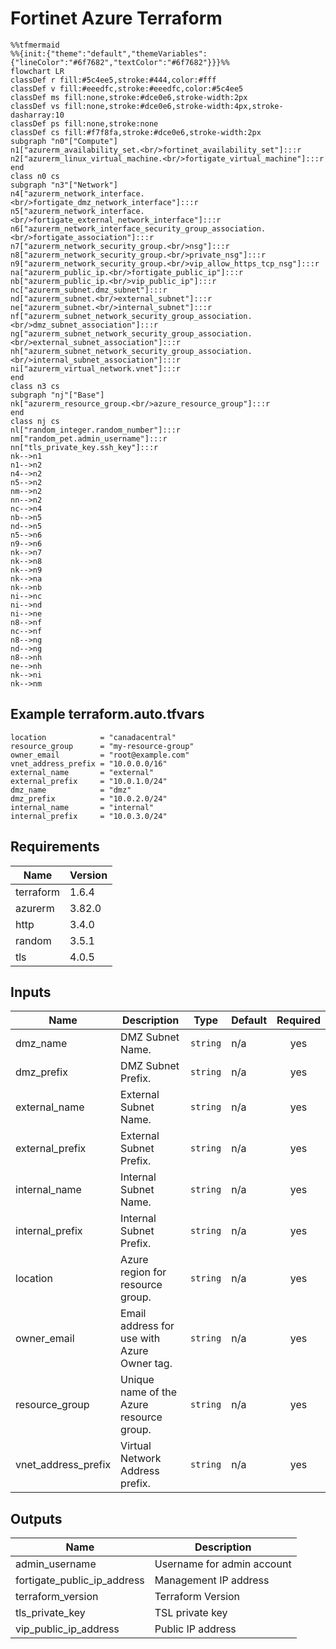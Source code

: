 # Fortinet Azure Terraform

```mermaid
%%tfmermaid
%%{init:{"theme":"default","themeVariables":{"lineColor":"#6f7682","textColor":"#6f7682"}}}%%
flowchart LR
classDef r fill:#5c4ee5,stroke:#444,color:#fff
classDef v fill:#eeedfc,stroke:#eeedfc,color:#5c4ee5
classDef ms fill:none,stroke:#dce0e6,stroke-width:2px
classDef vs fill:none,stroke:#dce0e6,stroke-width:4px,stroke-dasharray:10
classDef ps fill:none,stroke:none
classDef cs fill:#f7f8fa,stroke:#dce0e6,stroke-width:2px
subgraph "n0"["Compute"]
n1["azurerm_availability_set.<br/>fortinet_availability_set"]:::r
n2["azurerm_linux_virtual_machine.<br/>fortigate_virtual_machine"]:::r
end
class n0 cs
subgraph "n3"["Network"]
n4["azurerm_network_interface.<br/>fortigate_dmz_network_interface"]:::r
n5["azurerm_network_interface.<br/>fortigate_external_network_interface"]:::r
n6["azurerm_network_interface_security_group_association.<br/>fortigate_association"]:::r
n7["azurerm_network_security_group.<br/>nsg"]:::r
n8["azurerm_network_security_group.<br/>private_nsg"]:::r
n9["azurerm_network_security_group.<br/>vip_allow_https_tcp_nsg"]:::r
na["azurerm_public_ip.<br/>fortigate_public_ip"]:::r
nb["azurerm_public_ip.<br/>vip_public_ip"]:::r
nc["azurerm_subnet.dmz_subnet"]:::r
nd["azurerm_subnet.<br/>external_subnet"]:::r
ne["azurerm_subnet.<br/>internal_subnet"]:::r
nf["azurerm_subnet_network_security_group_association.<br/>dmz_subnet_association"]:::r
ng["azurerm_subnet_network_security_group_association.<br/>external_subnet_association"]:::r
nh["azurerm_subnet_network_security_group_association.<br/>internal_subnet_association"]:::r
ni["azurerm_virtual_network.vnet"]:::r
end
class n3 cs
subgraph "nj"["Base"]
nk["azurerm_resource_group.<br/>azure_resource_group"]:::r
end
class nj cs
nl["random_integer.random_number"]:::r
nm["random_pet.admin_username"]:::r
nn["tls_private_key.ssh_key"]:::r
nk-->n1
n1-->n2
n4-->n2
n5-->n2
nm-->n2
nn-->n2
nc-->n4
nb-->n5
nd-->n5
n5-->n6
n9-->n6
nk-->n7
nk-->n8
nk-->n9
nk-->na
nk-->nb
ni-->nc
ni-->nd
ni-->ne
n8-->nf
nc-->nf
n8-->ng
nd-->ng
n8-->nh
ne-->nh
nk-->ni
nk-->nm
```

<!-- BEGIN_TF_DOCS -->
## Example terraform.auto.tfvars

```hcl
location            = "canadacentral"
resource_group      = "my-resource-group"
owner_email         = "root@example.com"
vnet_address_prefix = "10.0.0.0/16"
external_name       = "external"
external_prefix     = "10.0.1.0/24"
dmz_name            = "dmz"
dmz_prefix          = "10.0.2.0/24"
internal_name       = "internal"
internal_prefix     = "10.0.3.0/24"
```


## Requirements

| Name | Version |
|------|---------|
| terraform | 1.6.4 |
| azurerm | 3.82.0 |
| http | 3.4.0 |
| random | 3.5.1 |
| tls | 4.0.5 |

## Inputs

| Name | Description | Type | Default | Required |
|------|-------------|------|---------|:--------:|
| dmz\_name | DMZ Subnet Name. | `string` | n/a | yes |
| dmz\_prefix | DMZ Subnet Prefix. | `string` | n/a | yes |
| external\_name | External Subnet Name. | `string` | n/a | yes |
| external\_prefix | External Subnet Prefix. | `string` | n/a | yes |
| internal\_name | Internal Subnet Name. | `string` | n/a | yes |
| internal\_prefix | Internal Subnet Prefix. | `string` | n/a | yes |
| location | Azure region for resource group. | `string` | n/a | yes |
| owner\_email | Email address for use with Azure Owner tag. | `string` | n/a | yes |
| resource\_group | Unique name of the Azure resource group. | `string` | n/a | yes |
| vnet\_address\_prefix | Virtual Network Address prefix. | `string` | n/a | yes |
## Outputs

| Name | Description |
|------|-------------|
| admin\_username | Username for admin account |
| fortigate\_public\_ip\_address | Management IP address |
| terraform\_version | Terraform Version |
| tls\_private\_key | TSL private key |
| vip\_public\_ip\_address | Public IP address |

<!-- END_TF_DOCS -->
